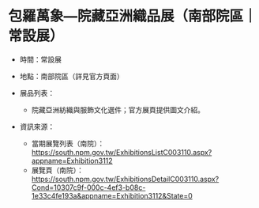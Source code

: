 # 包羅萬象—院藏亞洲織品展（南部院區｜常設展）

- 時間：常設展
- 地點：南部院區（詳見官方頁面）

- 展品列表：
  - 院藏亞洲紡織與服飾文化選件；官方展頁提供圖文介紹。

- 資訊來源：
  - 當期展覽列表（南院）：https://south.npm.gov.tw/ExhibitionsListC003110.aspx?appname=Exhibition3112
  - 展覽頁（南院）：https://south.npm.gov.tw/ExhibitionsDetailC003110.aspx?Cond=10307c9f-000c-4ef3-b08c-1e33c4fe193a&appname=Exhibition3112&State=0
